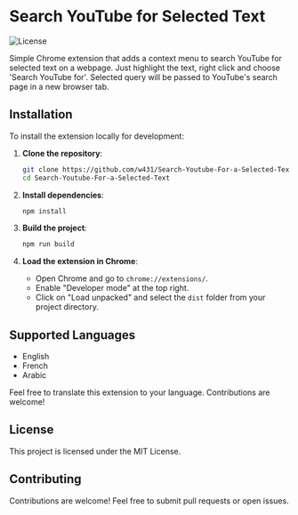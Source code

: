 # Search YouTube for Selected Text

![License](https://img.shields.io/badge/license-MIT-blue.svg)

Simple Chrome extension that adds a context menu to search YouTube for selected text on a webpage.
Just highlight the text, right click and choose 'Search YouTube for'.
Selected query will be passed to YouTube's search page in a new browser tab.

## Installation

To install the extension locally for development:

1. **Clone the repository**:
   ```sh
   git clone https://github.com/w431/Search-Youtube-For-a-Selected-Text.git
   cd Search-Youtube-For-a-Selected-Text
   ```

2. **Install dependencies**:
   ```sh
   npm install
   ```

3. **Build the project**:
   ```sh
   npm run build
   ```

4. **Load the extension in Chrome**:
    - Open Chrome and go to `chrome://extensions/`.
    - Enable "Developer mode" at the top right.
    - Click on "Load unpacked" and select the `dist` folder from your project directory.
   
## Supported Languages
- English
- French
- Arabic

Feel free to translate this extension to your language. Contributions are welcome!

## License

This project is licensed under the MIT License.

## Contributing

Contributions are welcome! Feel free to submit pull requests or open issues.